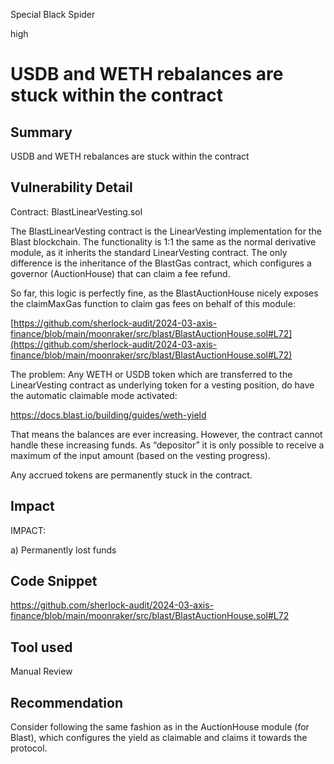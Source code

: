 Special Black Spider

high

# USDB and WETH rebalances are stuck within the contract

## Summary
USDB and WETH rebalances are stuck within the contract

## Vulnerability Detail
Contract: BlastLinearVesting.sol

The BlastLinearVesting contract is the LinearVesting implementation for the Blast blockchain. The functionality is 1:1 the same as the normal derivative module, as it inherits the standard LinearVesting contract. The only difference is the inheritance of the BlastGas contract, which configures a governor (AuctionHouse) that can claim a fee refund.

So far, this logic is perfectly fine, as the BlastAuctionHouse nicely exposes the claimMaxGas function to claim gas fees on behalf of this module:

[https://github.com/sherlock-audit/2024-03-axis-finance/blob/main/moonraker/src/blast/BlastAuctionHouse.sol#L72](https://github.com/sherlock-audit/2024-03-axis-finance/blob/main/moonraker/src/blast/BlastAuctionHouse.sol#L72)

The problem: Any WETH or USDB token which are transferred to the LinearVesting contract as underlying token for a vesting position, do have the automatic claimable mode activated:

https://docs.blast.io/building/guides/weth-yield

That means the balances are ever increasing. However, the contract cannot handle these increasing funds. As “depositor” it is only possible to receive a maximum of the input amount (based on the vesting progress).

Any accrued tokens are permanently stuck in the contract.

## Impact
IMPACT:

a) Permanently lost funds

## Code Snippet
https://github.com/sherlock-audit/2024-03-axis-finance/blob/main/moonraker/src/blast/BlastAuctionHouse.sol#L72

## Tool used

Manual Review

## Recommendation
Consider following the same fashion as in the AuctionHouse module (for Blast), which configures the yield as claimable and claims it towards the protocol.
